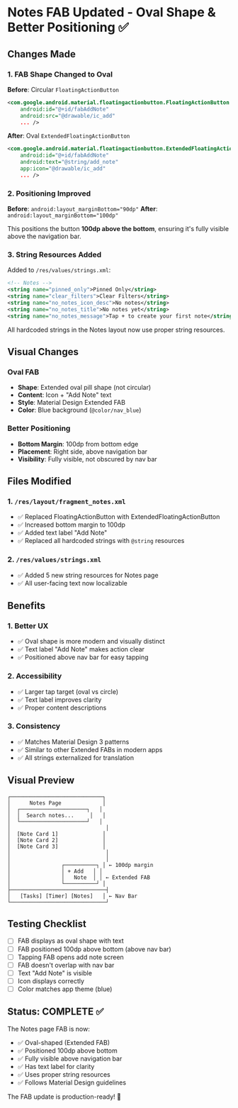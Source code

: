 # Notes FAB Updated - Oval Shape & Better Positioning ✅

## Changes Made

### 1. FAB Shape Changed to Oval
**Before**: Circular `FloatingActionButton`
```xml
<com.google.android.material.floatingactionbutton.FloatingActionButton
    android:id="@+id/fabAddNote"
    android:src="@drawable/ic_add"
    ... />
```

**After**: Oval `ExtendedFloatingActionButton`
```xml
<com.google.android.material.floatingactionbutton.ExtendedFloatingActionButton
    android:id="@+id/fabAddNote"
    android:text="@string/add_note"
    app:icon="@drawable/ic_add"
    ... />
```

### 2. Positioning Improved
**Before**: `android:layout_marginBottom="90dp"`
**After**: `android:layout_marginBottom="100dp"`

This positions the button **100dp above the bottom**, ensuring it's fully visible above the navigation bar.

### 3. String Resources Added
Added to `/res/values/strings.xml`:
```xml
<!-- Notes -->
<string name="pinned_only">Pinned Only</string>
<string name="clear_filters">Clear Filters</string>
<string name="no_notes_icon_desc">No notes</string>
<string name="no_notes_title">No notes yet</string>
<string name="no_notes_message">Tap + to create your first note</string>
```

All hardcoded strings in the Notes layout now use proper string resources.

## Visual Changes

### Oval FAB
- **Shape**: Extended oval pill shape (not circular)
- **Content**: Icon + "Add Note" text
- **Style**: Material Design Extended FAB
- **Color**: Blue background (`@color/nav_blue`)

### Better Positioning
- **Bottom Margin**: 100dp from bottom edge
- **Placement**: Right side, above navigation bar
- **Visibility**: Fully visible, not obscured by nav bar

## Files Modified

### 1. `/res/layout/fragment_notes.xml`
- ✅ Replaced FloatingActionButton with ExtendedFloatingActionButton
- ✅ Increased bottom margin to 100dp
- ✅ Added text label "Add Note"
- ✅ Replaced all hardcoded strings with `@string` resources

### 2. `/res/values/strings.xml`
- ✅ Added 5 new string resources for Notes page
- ✅ All user-facing text now localizable

## Benefits

### 1. Better UX
- ✅ Oval shape is more modern and visually distinct
- ✅ Text label "Add Note" makes action clear
- ✅ Positioned above nav bar for easy tapping

### 2. Accessibility
- ✅ Larger tap target (oval vs circle)
- ✅ Text label improves clarity
- ✅ Proper content descriptions

### 3. Consistency
- ✅ Matches Material Design 3 patterns
- ✅ Similar to other Extended FABs in modern apps
- ✅ All strings externalized for translation

## Visual Preview

```
┌─────────────────────────────┐
│      Notes Page             │
│  ┌─────────────────────┐   │
│  │  Search notes...     │   │
│  └─────────────────────┘   │
│                              │
│  [Note Card 1]              │
│  [Note Card 2]              │
│  [Note Card 3]              │
│                              │
│                              │
│                ┌──────────┐ │ ← 100dp margin
│                │ + Add   │ │
│                │   Note  │ │ ← Extended FAB
│                └──────────┘ │
├──────────────────────────────┤
│   [Tasks] [Timer] [Notes]   │ ← Nav Bar
└──────────────────────────────┘
```

## Testing Checklist

- [ ] FAB displays as oval shape with text
- [ ] FAB positioned 100dp above bottom (above nav bar)
- [ ] Tapping FAB opens add note screen
- [ ] FAB doesn't overlap with nav bar
- [ ] Text "Add Note" is visible
- [ ] Icon displays correctly
- [ ] Color matches app theme (blue)

## Status: **COMPLETE** ✅

The Notes page FAB is now:
- ✅ Oval-shaped (Extended FAB)
- ✅ Positioned 100dp above bottom
- ✅ Fully visible above navigation bar
- ✅ Has text label for clarity
- ✅ Uses proper string resources
- ✅ Follows Material Design guidelines

The FAB update is production-ready! 🎉

